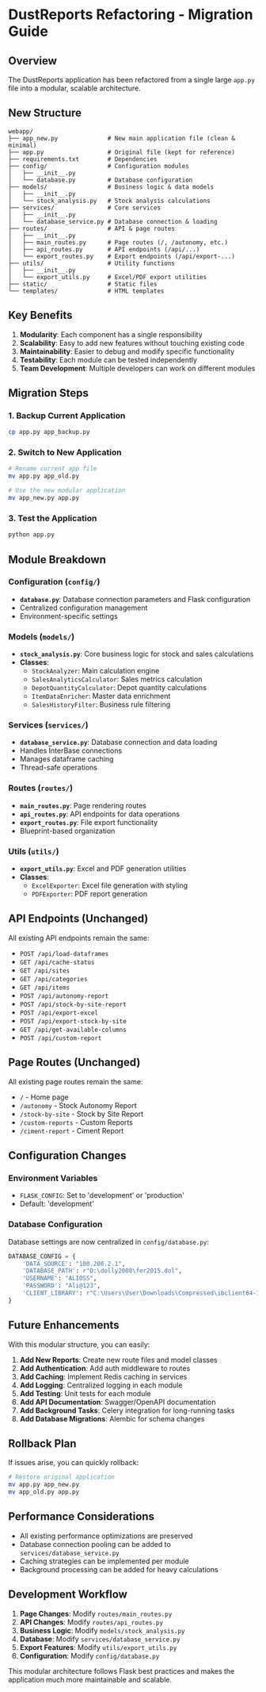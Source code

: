 # DustReports Refactoring - Migration Guide

## Overview
The DustReports application has been refactored from a single large `app.py` file into a modular, scalable architecture.

## New Structure

```
webapp/
├── app_new.py              # New main application file (clean & minimal)
├── app.py                  # Original file (kept for reference)
├── requirements.txt        # Dependencies
├── config/                 # Configuration modules
│   ├── __init__.py
│   └── database.py         # Database configuration
├── models/                 # Business logic & data models
│   ├── __init__.py
│   └── stock_analysis.py   # Stock analysis calculations
├── services/               # Core services
│   ├── __init__.py
│   └── database_service.py # Database connection & loading
├── routes/                 # API & page routes
│   ├── __init__.py
│   ├── main_routes.py      # Page routes (/, /autonomy, etc.)
│   ├── api_routes.py       # API endpoints (/api/...)
│   └── export_routes.py    # Export endpoints (/api/export-...)
├── utils/                  # Utility functions
│   ├── __init__.py
│   └── export_utils.py     # Excel/PDF export utilities
├── static/                 # Static files
└── templates/              # HTML templates
```

## Key Benefits

1. **Modularity**: Each component has a single responsibility
2. **Scalability**: Easy to add new features without touching existing code
3. **Maintainability**: Easier to debug and modify specific functionality
4. **Testability**: Each module can be tested independently
5. **Team Development**: Multiple developers can work on different modules

## Migration Steps

### 1. Backup Current Application
```bash
cp app.py app_backup.py
```

### 2. Switch to New Application
```bash
# Rename current app file
mv app.py app_old.py

# Use the new modular application
mv app_new.py app.py
```

### 3. Test the Application
```bash
python app.py
```

## Module Breakdown

### Configuration (`config/`)
- **`database.py`**: Database connection parameters and Flask configuration
- Centralized configuration management
- Environment-specific settings

### Models (`models/`)
- **`stock_analysis.py`**: Core business logic for stock and sales calculations
- **Classes**:
  - `StockAnalyzer`: Main calculation engine
  - `SalesAnalyticsCalculator`: Sales metrics calculation
  - `DepotQuantityCalculator`: Depot quantity calculations
  - `ItemDataEnricher`: Master data enrichment
  - `SalesHistoryFilter`: Business rule filtering

### Services (`services/`)
- **`database_service.py`**: Database connection and data loading
- Handles InterBase connections
- Manages dataframe caching
- Thread-safe operations

### Routes (`routes/`)
- **`main_routes.py`**: Page rendering routes
- **`api_routes.py`**: API endpoints for data operations
- **`export_routes.py`**: File export functionality
- Blueprint-based organization

### Utils (`utils/`)
- **`export_utils.py`**: Excel and PDF generation utilities
- **Classes**:
  - `ExcelExporter`: Excel file generation with styling
  - `PDFExporter`: PDF report generation

## API Endpoints (Unchanged)

All existing API endpoints remain the same:
- `POST /api/load-dataframes`
- `GET /api/cache-status`
- `GET /api/sites`
- `GET /api/categories`
- `GET /api/items`
- `POST /api/autonomy-report`
- `POST /api/stock-by-site-report`
- `POST /api/export-excel`
- `POST /api/export-stock-by-site`
- `GET /api/get-available-columns`
- `POST /api/custom-report`

## Page Routes (Unchanged)

All existing page routes remain the same:
- `/` - Home page
- `/autonomy` - Stock Autonomy Report
- `/stock-by-site` - Stock by Site Report
- `/custom-reports` - Custom Reports
- `/ciment-report` - Ciment Report

## Configuration Changes

### Environment Variables
- `FLASK_CONFIG`: Set to 'development' or 'production'
- Default: 'development'

### Database Configuration
Database settings are now centralized in `config/database.py`:
```python
DATABASE_CONFIG = {
    'DATA_SOURCE': "100.200.2.1",
    'DATABASE_PATH': r"D:\dolly2008\fer2015.dol",
    'USERNAME': "ALIOSS",
    'PASSWORD': "Ali@123",
    'CLIENT_LIBRARY': r"C:\Users\User\Downloads\Compressed\ibclient64-14.1_x86-64\ibclient64-14.1.dll"
}
```

## Future Enhancements

With this modular structure, you can easily:

1. **Add New Reports**: Create new route files and model classes
2. **Add Authentication**: Add auth middleware to routes
3. **Add Caching**: Implement Redis caching in services
4. **Add Logging**: Centralized logging in each module
5. **Add Testing**: Unit tests for each module
6. **Add API Documentation**: Swagger/OpenAPI documentation
7. **Add Background Tasks**: Celery integration for long-running tasks
8. **Add Database Migrations**: Alembic for schema changes

## Rollback Plan

If issues arise, you can quickly rollback:
```bash
# Restore original application
mv app.py app_new.py
mv app_old.py app.py
```

## Performance Considerations

- All existing performance optimizations are preserved
- Database connection pooling can be added to `services/database_service.py`
- Caching strategies can be implemented per module
- Background processing can be added for heavy calculations

## Development Workflow

1. **Page Changes**: Modify `routes/main_routes.py`
2. **API Changes**: Modify `routes/api_routes.py`
3. **Business Logic**: Modify `models/stock_analysis.py`
4. **Database**: Modify `services/database_service.py`
5. **Export Features**: Modify `utils/export_utils.py`
6. **Configuration**: Modify `config/database.py`

This modular architecture follows Flask best practices and makes the application much more maintainable and scalable.
